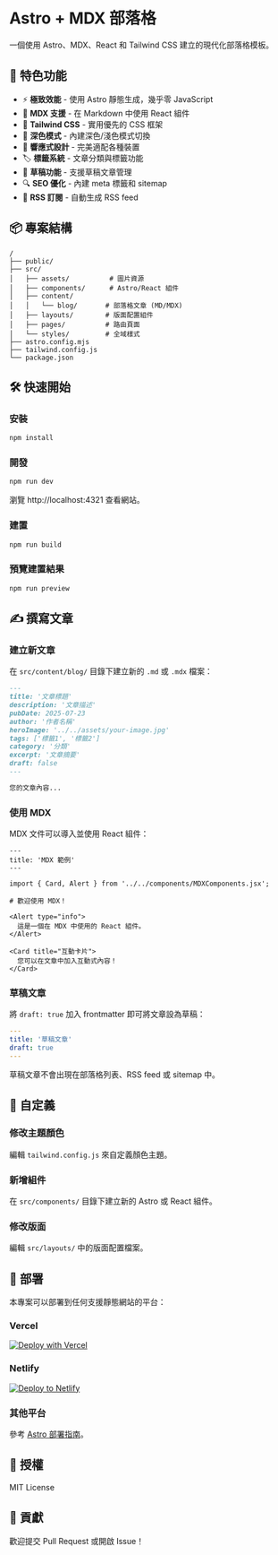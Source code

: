 # Astro + MDX 部落格

一個使用 Astro、MDX、React 和 Tailwind CSS 建立的現代化部落格模板。

## 🚀 特色功能

- ⚡️ **極致效能** - 使用 Astro 靜態生成，幾乎零 JavaScript
- 📝 **MDX 支援** - 在 Markdown 中使用 React 組件
- 🎨 **Tailwind CSS** - 實用優先的 CSS 框架
- 🌙 **深色模式** - 內建深色/淺色模式切換
- 📱 **響應式設計** - 完美適配各種裝置
- 🏷️ **標籤系統** - 文章分類與標籤功能
- 📄 **草稿功能** - 支援草稿文章管理
- 🔍 **SEO 優化** - 內建 meta 標籤和 sitemap
- 📡 **RSS 訂閱** - 自動生成 RSS feed

## 📦 專案結構

```
/
├── public/
├── src/
│   ├── assets/          # 圖片資源
│   ├── components/      # Astro/React 組件
│   ├── content/
│   │   └── blog/       # 部落格文章 (MD/MDX)
│   ├── layouts/        # 版面配置組件
│   ├── pages/          # 路由頁面
│   └── styles/         # 全域樣式
├── astro.config.mjs
├── tailwind.config.js
└── package.json
```

## 🛠️ 快速開始

### 安裝

```bash
npm install
```

### 開發

```bash
npm run dev
```

瀏覽 http://localhost:4321 查看網站。

### 建置

```bash
npm run build
```

### 預覽建置結果

```bash
npm run preview
```

## ✍️ 撰寫文章

### 建立新文章

在 `src/content/blog/` 目錄下建立新的 `.md` 或 `.mdx` 檔案：

```markdown
---
title: '文章標題'
description: '文章描述'
pubDate: 2025-07-23
author: '作者名稱'
heroImage: '../../assets/your-image.jpg'
tags: ['標籤1', '標籤2']
category: '分類'
excerpt: '文章摘要'
draft: false
---

您的文章內容...
```

### 使用 MDX

MDX 文件可以導入並使用 React 組件：

```mdx
---
title: 'MDX 範例'
---

import { Card, Alert } from '../../components/MDXComponents.jsx';

# 歡迎使用 MDX！

<Alert type="info">
  這是一個在 MDX 中使用的 React 組件。
</Alert>

<Card title="互動卡片">
  您可以在文章中加入互動式內容！
</Card>
```

### 草稿文章

將 `draft: true` 加入 frontmatter 即可將文章設為草稿：

```yaml
---
title: '草稿文章'
draft: true
---
```

草稿文章不會出現在部落格列表、RSS feed 或 sitemap 中。

## 🎨 自定義

### 修改主題顏色

編輯 `tailwind.config.js` 來自定義顏色主題。

### 新增組件

在 `src/components/` 目錄下建立新的 Astro 或 React 組件。

### 修改版面

編輯 `src/layouts/` 中的版面配置檔案。

## 🚀 部署

本專案可以部署到任何支援靜態網站的平台：

### Vercel

[![Deploy with Vercel](https://vercel.com/button)](https://vercel.com/new)

### Netlify

[![Deploy to Netlify](https://www.netlify.com/img/deploy/button.svg)](https://app.netlify.com/start)

### 其他平台

參考 [Astro 部署指南](https://docs.astro.build/en/guides/deploy/)。

## 📄 授權

MIT License

## 🤝 貢獻

歡迎提交 Pull Request 或開啟 Issue！